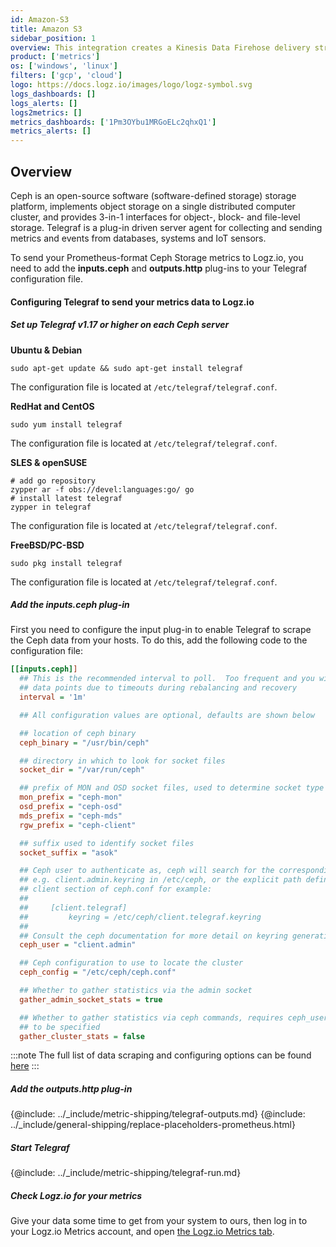 ```yaml
---
id: Amazon-S3
title: Amazon S3
sidebar_position: 1
overview: This integration creates a Kinesis Data Firehose delivery stream that links to your Amazon S3 metrics stream and then sends the metrics to your Logz.io account. It also creates a Lambda function that adds AWS namespaces to the metric stream, and a Lambda function that collects and ships the resources' tags.
product: ['metrics']
os: ['windows', 'linux']
filters: ['gcp', 'cloud']
logo: https://docs.logz.io/images/logo/logz-symbol.svg
logs_dashboards: []
logs_alerts: []
logs2metrics: []
metrics_dashboards: ['1Pm3OYbu1MRGoELc2qhxQ1']
metrics_alerts: []
---
```



## Overview

Ceph is an open-source software (software-defined storage) storage platform, implements object storage on a single distributed computer cluster, and provides 3-in-1 interfaces for object-, block- and file-level storage. Telegraf is a plug-in driven server agent for collecting and sending metrics and events from databases, systems and IoT sensors.

To send your Prometheus-format Ceph Storage metrics to Logz.io, you need to add the **inputs.ceph** and **outputs.http** plug-ins to your Telegraf configuration file.

#### Configuring Telegraf to send your metrics data to Logz.io

 

##### Set up Telegraf v1.17 or higher on each Ceph server

**Ubuntu & Debian**

```shell
sudo apt-get update && sudo apt-get install telegraf
```

The configuration file is located at `/etc/telegraf/telegraf.conf`.

**RedHat and CentOS**

```shell
sudo yum install telegraf
```

The configuration file is located at `/etc/telegraf/telegraf.conf`.

**SLES & openSUSE**

```shell
# add go repository
zypper ar -f obs://devel:languages:go/ go
# install latest telegraf
zypper in telegraf
```

The configuration file is located at `/etc/telegraf/telegraf.conf`.

**FreeBSD/PC-BSD**

```shell
sudo pkg install telegraf
```

The configuration file is located at `/etc/telegraf/telegraf.conf`.
  
##### Add the inputs.ceph plug-in

First you need to configure the input plug-in to enable Telegraf to scrape the Ceph data from your hosts. To do this, add the following code to the configuration file:

``` ini
[[inputs.ceph]]
  ## This is the recommended interval to poll.  Too frequent and you will lose
  ## data points due to timeouts during rebalancing and recovery
  interval = '1m'

  ## All configuration values are optional, defaults are shown below

  ## location of ceph binary
  ceph_binary = "/usr/bin/ceph"

  ## directory in which to look for socket files
  socket_dir = "/var/run/ceph"

  ## prefix of MON and OSD socket files, used to determine socket type
  mon_prefix = "ceph-mon"
  osd_prefix = "ceph-osd"
  mds_prefix = "ceph-mds"
  rgw_prefix = "ceph-client"

  ## suffix used to identify socket files
  socket_suffix = "asok"

  ## Ceph user to authenticate as, ceph will search for the corresponding keyring
  ## e.g. client.admin.keyring in /etc/ceph, or the explicit path defined in the
  ## client section of ceph.conf for example:
  ##
  ##     [client.telegraf]
  ##         keyring = /etc/ceph/client.telegraf.keyring
  ##
  ## Consult the ceph documentation for more detail on keyring generation.
  ceph_user = "client.admin"

  ## Ceph configuration to use to locate the cluster
  ceph_config = "/etc/ceph/ceph.conf"

  ## Whether to gather statistics via the admin socket
  gather_admin_socket_stats = true

  ## Whether to gather statistics via ceph commands, requires ceph_user and ceph_config
  ## to be specified
  gather_cluster_stats = false
```

:::note
The full list of data scraping and configuring options can be found [here](https://github.com/influxdata/telegraf/blob/release-1.18/plugins/inputs/ceph/README.md)
:::
 

##### Add the outputs.http plug-in
  
{@include: ../_include/metric-shipping/telegraf-outputs.md}
{@include: ../_include/general-shipping/replace-placeholders-prometheus.html}

##### Start Telegraf

{@include: ../_include/metric-shipping/telegraf-run.md}

##### Check Logz.io for your metrics

Give your data some time to get from your system to ours, then log in to your Logz.io Metrics account, and open [the Logz.io Metrics tab](https://app.logz.io/#/dashboard/metrics/).


 
